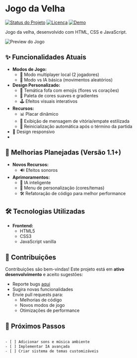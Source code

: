 #  Jogo da Velha 

[![Status do Projeto](https://img.shields.io/badge/status-em%20desenvolvimento-yellowgreen)](https://github.com/camylla-ops/jogodavelha)
[![Licença](https://img.shields.io/badge/licença-MIT-blue)](https://opensource.org/licenses/MIT)
[![Demo](https://img.shields.io/badge/demo-GitHub%20Pages-blue)](https://camylla-ops.github.io/jogodavelha)

 Jogo da velha, desenvolvido com HTML, CSS e JavaScript.

![Preview do Jogo](screenshot.png) 

## ✨ Funcionalidades Atuais
- **Modos de Jogo:**
  - 🤼 Modo multiplayer local (2 jogadores)
  - 🤖 Modo vs IA básica (movimentos aleatórios)
- **Design Personalizado:**
  - 🌸 Temática fofa com emojis (flores vs corações)
  - 🎨 Paleta de cores suaves e gradientes
  - 🕹️ Efeitos visuais interativos
- **Recursos:**
  - 📊 Placar dinâmico
  - 🎉 Exibição de mensagem de vitória/empate estilizada
  - 🔄 Reinicialização automática após o término da partida
 - 📱 Design responsivo
 - 
## 🚧 Melhorias Planejadas (Versão 1.1+)
- **Novos Recursos:**
  - 🔊 Efeitos sonoros
- **Aprimoramentos:**
  - 🧠 IA inteligente
  - 🔧 Menu de personalização (cores/temas)
  - 🛠️ Refatoração de código para melhor performance

## 🛠️ Tecnologias Utilizadas
- **Frontend:**
  - HTML5
  - CSS3 
  - JavaScript vanilla



## 🤝 Contribuições
Contribuições são bem-vindas! Este projeto está em **ativo desenvolvimento** e aceito sugestões:
- Reporte bugs [aqui](https://github.com/camylla-ops/jogodavelha/issues)
- Sugira novas funcionalidades
- Envie pull requests para:
  - Melhorias de código
  - Novos modos de jogo
  - Otimizações de performance

## 📌 Próximos Passos
```bash

- [ ] Adicionar sons e música ambiente
- [ ] Implementar IA avançada
- [ ] Criar sistema de temas customizáveis

